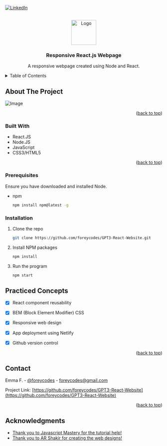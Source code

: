 <!-- Improved compatibility of back to top link: See: https://github.com/othneildrew/Best-README-Template/pull/73 -->
<a name="readme-top"></a>
<!--
*** Thanks for checking out the Best-README-Template. If you have a suggestion
*** that would make this better, please fork the repo and create a pull request
*** or simply open an issue with the tag "enhancement".
*** Don't forget to give the project a star!
*** Thanks again! Now go create something AMAZING! :D
-->



<!-- PROJECT SHIELDS -->
<!--
*** I'm using markdown "reference style" links for readability.
*** Reference links are enclosed in brackets [ ] instead of parentheses ( ).
*** See the bottom of this document for the declaration of the reference variables
*** for contributors-url, forks-url, etc. This is an optional, concise syntax you may use.
*** https://www.markdownguide.org/basic-syntax/#reference-style-links
-->
[![LinkedIn][linkedin-shield]](https://www.linkedin.com/in/eforrester01/)



<!-- PROJECT LOGO -->
<br />
<div align="center">
  <a href="https://github.com/foreycodes/GPT3-React-Website">
    <img src="https://i.imgur.com/HjRgevc.png" alt="Logo" width="80" height="80">
  </a>

<h3 align="center">Responsive React.js Webpage</h3>

  <p align="center">
    A responsive webpage created using Node and React. 
    <br />
  </p>
</div>



<!-- TABLE OF CONTENTS -->
<details>
  <summary>Table of Contents</summary>
  <ol>
    <li>
      <a href="#about-the-project">About The Project</a>
      <ul>
        <li><a href="#built-with">Built With</a></li>
      </ul>
    </li>
    <li>
      <a href="#getting-started">Getting Started</a>
      <ul>
        <li><a href="#prerequisites">Prerequisites</a></li>
        <li><a href="#installation">Installation</a></li>
      </ul>
    </li>
    <li><a href="#Practiced-Concepts">Practiced Concepts</a></li>
    <li><a href="#contact">Contact</a></li>
    <li><a href="#acknowledgments">Acknowledgments</a></li>
  </ol>
</details>



<!-- ABOUT THE PROJECT -->
## About The Project

![ Image](https://i.imgur.com/uSOS7sZ.png)


<p align="right">(<a href="#readme-top">back to top</a>)</p>



### Built With

* React.JS
* Node.JS
* JavaScript
* CSS3/HTML5


<p align="right">(<a href="#readme-top">back to top</a>)</p>



<!-- GETTING STARTED -->

### Prerequisites

Ensure you have downloaded and installed Node. 
* npm
  ```sh
  npm install npm@latest -g
  ```

### Installation


1. Clone the repo
   ```sh
   git clone https://github.com/foreycodes/GPT3-React-Website.git
   ```
2. Install NPM packages
   ```sh
   npm install
   ```
3. Run the program
   ```sh
   npm start
   ```
  

<!-- USAGE EXAMPLES -->
## Practiced Concepts
- [x] React component reusability
- [x] BEM (Block Element Modifier) CSS
- [x] Responsive web design
- [x] App deployment using Netlify
- [x] Github version control


<p align="right">(<a href="#readme-top">back to top</a>)</p>

<!-- CONTACT -->
## Contact

Emma F. - [@foreycodes](https://twitter.com/foreycodes) - foreycodes@gmail.com

Project Link: [https://github.com/foreycodes/GPT3-React-Website](https://github.com/foreycodes/GPT3-React-Website)

<p align="right">(<a href="#readme-top">back to top</a>)</p>

<!-- ACKNOWLEDGMENTS -->
## Acknowledgments

* [Thank you to Javascript Mastery for the tutorial help!](https://www.jsmastery.pro/)
* [Thank you to AR Shakir for creating the web designs!](https://www.arshakir.com/)

<!-- MARKDOWN LINKS & IMAGES -->
<!-- https://www.markdownguide.org/basic-syntax/#reference-style-links -->
[contributors-shield]: https://img.shields.io/github/contributors/foreycodes/GPT3-React-Website.svg?style=for-the-badge
[contributors-url]: https://github.com/foreycodes/GPT3-React-Website/graphs/contributors
[forks-shield]: https://img.shields.io/github/forks/foreycodes/GPT3-React-Website.svg?style=for-the-badge
[forks-url]: https://github.com/foreycodes/GPT3-React-Website/network/members
[stars-shield]: https://img.shields.io/github/stars/foreycodes/GPT3-React-Website.svg?style=for-the-badge
[stars-url]: https://github.com/foreycodes/GPT3-React-Website/stargazers
[issues-shield]: https://img.shields.io/github/issues/foreycodes/GPT3-React-Website.svg?style=for-the-badge
[issues-url]: https://github.com/foreycodes/GPT3-React-Website/issues
[license-shield]: https://img.shields.io/github/license/foreycodes/GPT3-React-Website.svg?style=for-the-badge
[license-url]: https://github.com/foreycodes/GPT3-React-Website/blob/master/LICENSE.txt
[linkedin-shield]: https://img.shields.io/badge/-LinkedIn-black.svg?style=for-the-badge&logo=linkedin&colorB=555
[linkedin-url]: https://linkedin.com/in/eforrester01
[product-screenshot]: images/screenshot.png
[Next.js]: https://img.shields.io/badge/next.js-000000?style=for-the-badge&logo=nextdotjs&logoColor=white
[Next-url]: https://nextjs.org/
[React.js]: https://img.shields.io/badge/React-20232A?style=for-the-badge&logo=react&logoColor=61DAFB
[React-url]: https://reactjs.org/
[Vue.js]: https://img.shields.io/badge/Vue.js-35495E?style=for-the-badge&logo=vuedotjs&logoColor=4FC08D
[Vue-url]: https://vuejs.org/
[Angular.io]: https://img.shields.io/badge/Angular-DD0031?style=for-the-badge&logo=angular&logoColor=white
[Angular-url]: https://angular.io/
[Svelte.dev]: https://img.shields.io/badge/Svelte-4A4A55?style=for-the-badge&logo=svelte&logoColor=FF3E00
[Svelte-url]: https://svelte.dev/
[Laravel.com]: https://img.shields.io/badge/Laravel-FF2D20?style=for-the-badge&logo=laravel&logoColor=white
[Laravel-url]: https://laravel.com
[Bootstrap.com]: https://img.shields.io/badge/Bootstrap-563D7C?style=for-the-badge&logo=bootstrap&logoColor=white
[Bootstrap-url]: https://getbootstrap.com
[JQuery.com]: https://img.shields.io/badge/jQuery-0769AD?style=for-the-badge&logo=jquery&logoColor=white
[JQuery-url]: https://jquery.com 
